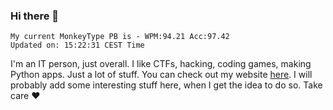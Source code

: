 ### Hi there 👋
<!-- PB START -->
```
My current MonkeyType PB is - WPM:94.21 Acc:97.42
Updated on: 15:22:31 CEST Time
```
<!-- PB END -->
I'm an IT person, just overall. I like CTFs, hacking, coding games, making Python apps. Just a lot of stuff.
You can check out my website [here](https://skill3472.github.io/).
I will probably add some interesting stuff here, when I get the idea to do so. Take care ❤️
